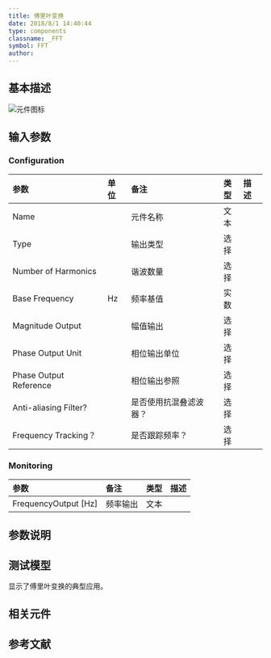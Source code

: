 ```yaml
---
title: 傅里叶变换
date: 2018/8/1 14:40:44
type: components
classname: _FFT
symbol: FFT
author: 
---
```

## <span id="comp_desc">基本描述</span>
![元件图标]()

## <span id="comp_params">输入参数</span>
### <span id="comp_params_group_Configuration">Configuration</span>
| 参数 | 单位 | 备注 | 类型 | 描述 |
| :--- | :--- | :--- | :--: | :--- |
| <span id="comp_params_param_Name">Name</span> |  | 元件名称 | 文本 |  |
| <span id="comp_params_param_Type">Type</span> |  | 输出类型 | 选择 |  |
| <span id="comp_params_param_Nh">Number of Harmonics</span> |  | 谐波数量 | 选择 |  |
| <span id="comp_params_param_F">Base Frequency</span> | Hz | 频率基值 | 实数 |  |
| <span id="comp_params_param_Mag">Magnitude Output</span> |  | 幅值输出 | 选择 |  |
| <span id="comp_params_param_Unit">Phase Output Unit</span> |  | 相位输出单位 | 选择 |  |
| <span id="comp_params_param_Ref">Phase Output Reference</span> |  | 相位输出参照 | 选择 |  |
| <span id="comp_params_param_Filter">Anti-aliasing Filter?</span> |  | 是否使用抗混叠滤波器？ | 选择 |  |
| <span id="comp_params_param_Track">Frequency Tracking？</span> |  | 是否跟踪频率？ | 选择 |  |

[Name]: #comp_params_param_Name "Name"
[Type]: #comp_params_param_Type "Type"
[Number of Harmonics]: #comp_params_param_Nh "Number of Harmonics"
[Base Frequency]: #comp_params_param_F "Base Frequency"
[Magnitude Output]: #comp_params_param_Mag "Magnitude Output"
[Phase Output Unit]: #comp_params_param_Unit "Phase Output Unit"
[Phase Output Reference]: #comp_params_param_Ref "Phase Output Reference"
[Anti-aliasing Filter?]: #comp_params_param_Filter "Anti-aliasing Filter?"
[Frequency Tracking？]: #comp_params_param_Track "Frequency Tracking？"

### <span id="comp_params_group_Monitoring">Monitoring</span>
| 参数 | 备注 | 类型 | 描述 |
| :--- | :--- | :--: | :--- |
| <span id="comp_params_param_Fo">FrequencyOutput \[Hz\]</span> | 频率输出 | 文本 |  |

[FrequencyOutput \[Hz\]]: #comp_params_param_Fo "FrequencyOutput \[Hz\]"


## <span id="comp_remarks">参数说明</span>


## <span id="comp_example">测试模型</span>
[<test name>](<test link>)显示了傅里叶变换的典型应用。

## <span id="comp_seealso">相关元件</span>

## <span id="comp_ref">参考文献</span>



